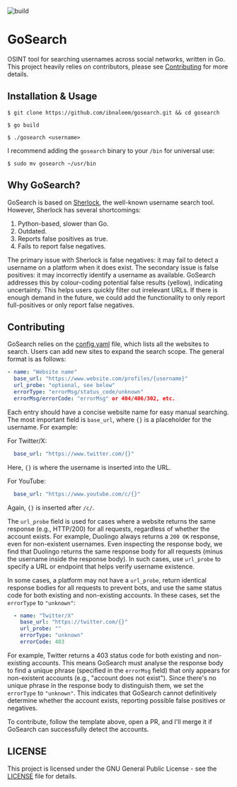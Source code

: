 ![build](https://github.com/ibnaleem/gosearch/actions/workflows/go.yml/badge.svg?event=push)
# GoSearch
OSINT tool for searching usernames across social networks, written in Go. This project heavily relies on contributors, please see [Contributing](#contributing) for more details.

## Installation & Usage
```
$ git clone https://github.com/ibnaleem/gosearch.git && cd gosearch
```
```
$ go build
```
```
$ ./gosearch <username>
```
I recommend adding the `gosearch` binary to your `/bin` for universal use:
```
$ sudo mv gosearch ~/usr/bin
```
## Why GoSearch?
GoSearch is based on [Sherlock](https://github.com/sherlock-project/sherlock), the well-known username search tool. However, Sherlock has several shortcomings:

1. Python-based, slower than Go.
2. Outdated.
3. Reports false positives as true.
4. Fails to report false negatives.

The primary issue with Sherlock is false negatives: it may fail to detect a username on a platform when it does exist. The secondary issue is false positives: it may incorrectly identify a username as available. GoSearch addresses this by colour-coding potential false results (yellow), indicating uncertainty. This helps users quickly filter out irrelevant URLs. If there is enough demand in the future, we could add the functionality to only report full-positives or only report false negatives.

## Contributing
GoSearch relies on the [config.yaml](https://raw.githubusercontent.com/ibnaleem/gosearch/refs/heads/main/config.yaml) file, which lists all the websites to search. Users can add new sites to expand the search scope. The general format is as follows:

```yaml
- name: "Website name"
  base_url: "https://www.website.com/profiles/{username}"
  url_probe: "optional, see below"
  errorType: "errorMsg/status_code/unknown"
  errorMsg/errorCode: "errorMsg" or 404/406/302, etc.
```

Each entry should have a concise website name for easy manual searching. The most important field is `base_url`, where `{}` is a placeholder for the username. For example:

For Twitter/X:
```yaml
  base_url: "https://www.twitter.com/{}"
```
Here, `{}` is where the username is inserted into the URL.

For YouTube:
```yaml
  base_url: "https://www.youtube.com/c/{}"
```
Again, `{}` is inserted after `/c/`.

The `url_probe` field is used for cases where a website returns the same response (e.g., HTTP/200) for all requests, regardless of whether the account exists. For example, Duolingo always returns a `200 OK` response, even for non-existent usernames. Even inspecting the response body, we find that Duolingo returns the same response body for all requests (minus the username inside the response body). In such cases, use `url_probe` to specify a URL or endpoint that helps verify username existence.

In some cases, a platform may not have a `url_probe`, return identical response bodies for all requests to prevent bots, and use the same status code for both existing and non-existing accounts. In these cases, set the `errorType` to `"unknown"`:

```yaml
  - name: "Twitter/X"
    base_url: "https://twitter.com/{}"
    url_probe: ""
    errorType: "unknown"
    errorCode: 403
```

For example, Twitter returns a 403 status code for both existing and non-existing accounts. This means GoSearch must analyse the response body to find a unique phrase (specified in the `errorMsg` field) that only appears for non-existent accounts (e.g., "account does not exist"). Since there's no unique phrase in the response body to distinguish them, we set the `errorType` to `"unknown"`. This indicates that GoSearch cannot definitively determine whether the account exists, reporting possible false positives or negatives.

To contribute, follow the template above, open a PR, and I'll merge it if GoSearch can successfully detect the accounts.

## LICENSE
This project is licensed under the GNU General Public License - see the [LICENSE](https://github.com/ibnaleem/gosearch/blob/main/LICENSE) file for details.
